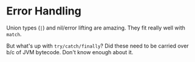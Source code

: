 # Error Handling 

Union types (`|`) and nil/error lifting are amazing. They fit really well
with `match`. 

But what's up with `try/catch/finally`? Did these need to be carried over
b/c of JVM bytecode. Don't know enough about it.

